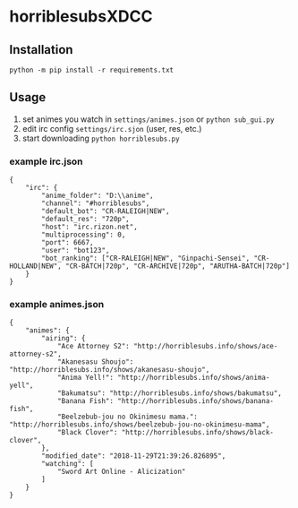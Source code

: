 # horriblesubsXDCC

## Installation

```python -m pip install -r requirements.txt```

## Usage

1. set animes you watch in ```settings/animes.json``` or ```python sub_gui.py```
2. edit irc config ```settings/irc.sjon``` (user, res, etc.)
3. start downloading ```python horriblesubs.py```

### example irc.json
```
{
    "irc": {
        "anime_folder": "D:\\anime",
        "channel": "#horriblesubs",
        "default_bot": "CR-RALEIGH|NEW",
        "default_res": "720p",
        "host": "irc.rizon.net",
        "multiprocessing": 0,
        "port": 6667,
        "user": "bot123",
        "bot_ranking": ["CR-RALEIGH|NEW", "Ginpachi-Sensei", "CR-HOLLAND|NEW", "CR-BATCH|720p", "CR-ARCHIVE|720p", "ARUTHA-BATCH|720p"]
    }
}
```

### example animes.json
```
{
    "animes": {
        "airing": {
            "Ace Attorney S2": "http://horriblesubs.info/shows/ace-attorney-s2",
            "Akanesasu Shoujo": "http://horriblesubs.info/shows/akanesasu-shoujo",
            "Anima Yell!": "http://horriblesubs.info/shows/anima-yell",
            "Bakumatsu": "http://horriblesubs.info/shows/bakumatsu",
            "Banana Fish": "http://horriblesubs.info/shows/banana-fish",
            "Beelzebub-jou no Okinimesu mama.": "http://horriblesubs.info/shows/beelzebub-jou-no-okinimesu-mama",
            "Black Clover": "http://horriblesubs.info/shows/black-clover",
        },
        "modified_date": "2018-11-29T21:39:26.826895",
        "watching": [
            "Sword Art Online - Alicization"
        ]
    }
}
```